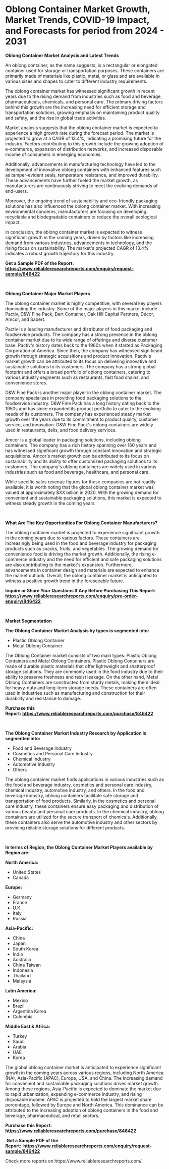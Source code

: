<p><h1>Oblong Container Market Growth, Market Trends, COVID-19 Impact, and Forecasts for period from 2024 - 2031</h1></p><p><strong>Oblong Container Market Analysis and Latest Trends</strong></p>
<p><p>An oblong container, as the name suggests, is a rectangular or elongated container used for storage or transportation purposes. These containers are primarily made of materials like plastic, metal, or glass and are available in various sizes and shapes to cater to different industry requirements.</p><p>The oblong container market has witnessed significant growth in recent years due to the rising demand from industries such as food and beverage, pharmaceuticals, chemicals, and personal care. The primary driving factors behind this growth are the increasing need for efficient storage and transportation solutions, growing emphasis on maintaining product quality and safety, and the rise in global trade activities.</p><p>Market analysis suggests that the oblong container market is expected to experience a high growth rate during the forecast period. The market is projected to grow at a CAGR of 13.4%, indicating a promising future for the industry. Factors contributing to this growth include the growing adoption of e-commerce, expansion of distribution networks, and increased disposable income of consumers in emerging economies.</p><p>Additionally, advancements in manufacturing technology have led to the development of innovative oblong containers with enhanced features such as tamper-evident seals, temperature resistance, and improved durability. These advancements have further fueled the market growth, as manufacturers are continuously striving to meet the evolving demands of end-users.</p><p>Moreover, the ongoing trend of sustainability and eco-friendly packaging solutions has also influenced the oblong container market. With increasing environmental concerns, manufacturers are focusing on developing recyclable and biodegradable containers to reduce the overall ecological impact.</p><p>In conclusion, the oblong container market is expected to witness significant growth in the coming years, driven by factors like increasing demand from various industries, advancements in technology, and the rising focus on sustainability. The market's projected CAGR of 13.4% indicates a robust growth trajectory for this industry.</p></p>
<p><strong>Get a Sample PDF of the Report:&nbsp; <a href="https://www.reliableresearchreports.com/enquiry/request-sample/846422">https://www.reliableresearchreports.com/enquiry/request-sample/846422</a></strong></p>
<p>&nbsp;</p>
<p><strong>Oblong Container Major Market Players</strong></p>
<p><p>The oblong container market is highly competitive, with several key players dominating the industry. Some of the major players in this market include Pactiv, D&W Fine Pack, Dart Container, Oak Hill Capital Partners, Décor, Amcor, and Sabert.</p><p>Pactiv is a leading manufacturer and distributor of food packaging and foodservice products. The company has a strong presence in the oblong container market due to its wide range of offerings and diverse customer base. Pactiv's history dates back to the 1960s when it started as Packaging Corporation of America. Since then, the company has witnessed significant growth through strategic acquisitions and product innovation. Pactiv's market growth can be attributed to its focus on delivering innovative and sustainable solutions to its customers. The company has a strong global footprint and offers a broad portfolio of oblong containers, catering to various industry segments such as restaurants, fast food chains, and convenience stores.</p><p>D&W Fine Pack is another major player in the oblong container market. The company specializes in providing food packaging solutions to the foodservice industry. D&W Fine Pack has a long history dating back to the 1950s and has since expanded its product portfolio to cater to the evolving needs of its customers. The company has experienced steady market growth over the years due to its commitment to product quality, customer service, and innovation. D&W Fine Pack's oblong containers are widely used in restaurants, delis, and food delivery services.</p><p>Amcor is a global leader in packaging solutions, including oblong containers. The company has a rich history spanning over 160 years and has witnessed significant growth through constant innovation and strategic acquisitions. Amcor's market growth can be attributed to its focus on sustainability and its ability to offer customized packaging solutions to its customers. The company's oblong containers are widely used in various industries such as food and beverage, healthcare, and personal care.</p><p>While specific sales revenue figures for these companies are not readily available, it is worth noting that the global oblong container market was valued at approximately $XX billion in 2020. With the growing demand for convenient and sustainable packaging solutions, this market is expected to witness steady growth in the coming years.</p></p>
<p>&nbsp;</p>
<p><strong>What Are The Key Opportunities For Oblong Container Manufacturers?</strong></p>
<p><p>The oblong container market is projected to experience significant growth in the coming years due to various factors. These containers are increasingly being used in the food and beverage industry for packaging products such as snacks, fruits, and vegetables. The growing demand for convenience food is driving the market growth. Additionally, the rising e-commerce industry and the need for efficient and safe packaging solutions are also contributing to the market's expansion. Furthermore, advancements in container design and materials are expected to enhance the market outlook. Overall, the oblong container market is anticipated to witness a positive growth trend in the foreseeable future.</p></p>
<p><strong>Inquire or Share Your Questions If Any Before Purchasing This Report: <a href="https://www.reliableresearchreports.com/enquiry/pre-order-enquiry/846422">https://www.reliableresearchreports.com/enquiry/pre-order-enquiry/846422</a></strong></p>
<p>&nbsp;</p>
<p><strong>Market Segmentation</strong></p>
<p><strong>The Oblong Container Market Analysis by types is segmented into:</strong></p>
<p><ul><li>Plastic Oblong Container</li><li>Metal Oblong Container</li></ul></p>
<p><p>The Oblong Container market consists of two main types: Plastic Oblong Containers and Metal Oblong Containers. Plastic Oblong Containers are made of durable plastic materials that offer lightweight and shatterproof storage solutions. They are commonly used in the food industry due to their ability to preserve freshness and resist leakage. On the other hand, Metal Oblong Containers are constructed from sturdy metals, making them ideal for heavy-duty and long-term storage needs. These containers are often used in industries such as manufacturing and construction for their durability and resistance to damage.</p></p>
<p><strong>Purchase this Report:&nbsp;<a href="https://www.reliableresearchreports.com/purchase/846422">https://www.reliableresearchreports.com/purchase/846422</a></strong></p>
<p>&nbsp;</p>
<p><strong>The Oblong Container Market Industry Research by Application is segmented into:</strong></p>
<p><ul><li>Food and Beverage Industry</li><li>Cosmetics and Personal Care Industry</li><li>Chemical Industry</li><li>Automotive Industry</li><li>Others</li></ul></p>
<p><p>The oblong container market finds applications in various industries such as the food and beverage industry, cosmetics and personal care industry, chemical industry, automotive industry, and others. In the food and beverage industry, oblong containers facilitate safe storage and transportation of food products. Similarly, in the cosmetics and personal care industry, these containers ensure easy packaging and distribution of various beauty and personal care products. In the chemical industry, oblong containers are utilized for the secure transport of chemicals. Additionally, these containers also serve the automotive industry and other sectors by providing reliable storage solutions for different products.</p></p>
<p>&nbsp;</p>
<p><strong>In terms of Region, the Oblong Container Market Players available by Region are:</strong></p>
<p>
    <p> <strong> North America: </strong>
        <ul>
            <li>United States</li>
            <li>Canada</li>
        </ul>
        </p> 
    <p> <strong> Europe: </strong>
        <ul>
            <li>Germany</li>
            <li>France</li>
            <li>U.K.</li>
            <li>Italy</li>
            <li>Russia</li>
        </ul>
        </p> 
    <p> <strong> Asia-Pacific: </strong>
        <ul>
            <li>China</li>
            <li>Japan</li>
            <li>South Korea</li>
            <li>India</li>
            <li>Australia</li>
            <li>China Taiwan</li>
            <li>Indonesia</li>
            <li>Thailand</li>
            <li>Malaysia</li>
        </ul>
        </p> 
    <p> <strong> Latin America: </strong>
        <ul>
            <li>Mexico</li>
            <li>Brazil</li>
            <li>Argentina Korea</li>
            <li>Colombia</li>
        </ul>
        </p> 
    <p> <strong> Middle East & Africa: </strong>
        <ul>
            <li>Turkey</li>
            <li>Saudi</li>
            <li>Arabia</li>
            <li>UAE</li>
            <li>Korea</li>
        </ul>
    </p>
    </p>
<p><p>The global oblong container market is anticipated to experience significant growth in the coming years across various regions, including North America (NA), Asia-Pacific (APAC), Europe, USA, and China. The increasing demand for convenient and sustainable packaging solutions drives market growth. Among these regions, Asia-Pacific is expected to dominate the market due to rapid urbanization, expanding e-commerce industry, and rising disposable income. APAC is projected to hold the largest market share percentage, followed by Europe and North America. This dominance can be attributed to the increasing adoption of oblong containers in the food and beverage, pharmaceutical, and retail sectors.</p></p>
<p><strong>Purchase this Report: <a href="https://www.reliableresearchreports.com/purchase/846422">https://www.reliableresearchreports.com/purchase/846422</a></strong></p>
<p>&nbsp;<strong>Get a Sample PDF of the Report:&nbsp;&nbsp;<a href="https://www.reliableresearchreports.com/enquiry/request-sample/846422">https://www.reliableresearchreports.com/enquiry/request-sample/846422</a></strong></p>
<p><strong></strong></p>
<p>Check more reports on https://www.reliableresearchreports.com/</p>